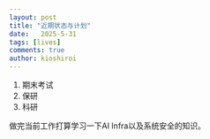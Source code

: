 ```yaml
---
layout: post
title: "近期状态与计划"
date:   2025-5-31
tags: [lives]
comments: true
author: kioshiroi
---
```

1. 期末考试
2. 保研
3. 科研

做完当前工作打算学习一下AI Infra以及系统安全的知识。